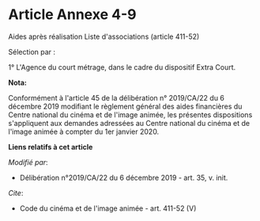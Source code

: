 # Article Annexe 4-9

Aides après réalisation Liste d'associations (article 411-52)

Sélection par :

1° L'Agence du court métrage, dans le cadre du dispositif Extra Court.

**Nota:**

Conformément à l'article 45 de la délibération n° 2019/CA/22 du 6 décembre 2019 modifiant le règlement général des aides
financières du Centre national du cinéma et de l'image animée, les présentes dispositions s'appliquent aux demandes adressées
au Centre national du cinéma et de l'image animée à compter du 1er janvier 2020.

**Liens relatifs à cet article**

_Modifié par_:

  - Délibération n°2019/CA/22 du 6 décembre 2019 - art. 35, v. init.

_Cite_:

  - Code du cinéma et de l'image animée - art. 411-52 (V)
